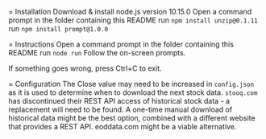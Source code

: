 = Installation
Download & install node.js version 10.15.0
Open a command prompt in the folder containing this README
run `npm install unzip@0.1.11`
run `npm install prompt@1.0.0`

= Instructions
Open a command prompt in the folder containing this README
run `node run`
Follow the on-screen prompts.

If something goes wrong, press Ctrl+C to exit.

= Configuration
The Close value may need to be increased in `config.json` as it is used to determine when to download the next stock data.
`stooq.com` has discontinued their REST API access of historical stock data - a replacement will need to be found.
A one-time manual download of historical data might be the best option, combined with a different website that provides
a REST API. eoddata.com might be a viable alternative.